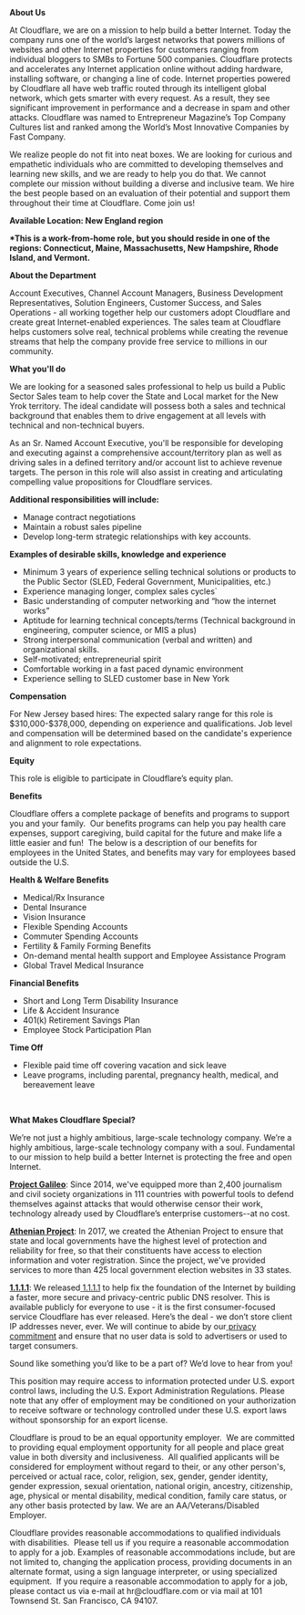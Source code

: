 <div class="content-intro">
	<div><strong>About Us</strong></div>
	<div>
		<p>At Cloudflare, we are on a mission to help build a better Internet. Today the company runs one of the world’s largest networks that powers millions of websites and other Internet properties for customers ranging from individual bloggers to SMBs to Fortune 500 companies. Cloudflare protects and accelerates any Internet application online without adding hardware, installing software, or changing a line of code. Internet properties powered by Cloudflare all have web traffic routed through its intelligent global network, which gets smarter with every request. As a result, they see significant improvement in performance and a decrease in spam and other attacks. Cloudflare was named to Entrepreneur Magazine’s Top Company Cultures list and ranked among the World’s Most Innovative Companies by Fast Company.&nbsp;</p>
		<p><span style="font-weight: 400;">We realize people do not fit into neat boxes. We are looking for curious and empathetic individuals who are committed to developing themselves and learning new skills, and we are ready to help you do that. We cannot complete our mission without building a diverse and inclusive team. We hire the best people based on an evaluation of their potential and support them throughout their time at Cloudflare. Come join us!&nbsp;</span></p>
	</div>
</div>
<p><strong>Available Location: New England region</strong></p>
<p><strong>*This is a work-from-home role, but you should reside in one of the regions: Connecticut, Maine, Massachusetts, New Hampshire, Rhode Island, and Vermont.</strong></p>
<p><strong>About the Department</strong></p>
<p><span style="font-weight: 400;">Account Executives, Channel Account Managers, Business Development Representatives, Solution Engineers, Customer Success, and Sales Operations - all working together help our customers adopt Cloudflare and create great Internet-enabled experiences. The sales team at Cloudflare helps customers solve real, technical problems while creating the revenue streams that help the company provide free service to millions in our community.</span></p>
<p><strong>What you'll do</strong></p>
<p><span style="font-weight: 400;">We are looking for a seasoned sales professional to help us build a Public Sector Sales team to help cover the State and Local market for the New Yrok territory. The ideal candidate will possess both a sales and technical background that enables them to drive engagement at all levels with technical and non-technical buyers.&nbsp;</span></p>
<p><span style="font-weight: 400;">As an Sr. Named Account Executive, you'll be responsible for developing and executing against a comprehensive account/territory plan as well as driving sales in a defined territory and/or account list to achieve revenue targets. The person in this role will also assist in creating and articulating compelling value propositions for Cloudflare services.</span></p>
<p><strong>Additional responsibilities will include:</strong></p>
<ul>
	<li style="font-weight: 400;"><span style="font-weight: 400;">Manage contract negotiations</span></li>
	<li style="font-weight: 400;"><span style="font-weight: 400;">Maintain a robust sales pipeline</span></li>
	<li style="font-weight: 400;"><span style="font-weight: 400;">Develop long-term strategic relationships with key accounts.</span></li>
</ul>
<p><strong>Examples of desirable skills, knowledge and experience</strong></p>
<ul>
	<li style="font-weight: 400;"><span style="font-weight: 400;">Minimum 3 years of experience selling technical solutions or products to the Public Sector (SLED, Federal Government, Municipalities, etc.)&nbsp;</span></li>
	<li style="font-weight: 400;"><span style="font-weight: 400;">Experience managing longer, complex sales cycles`</span></li>
	<li style="font-weight: 400;"><span style="font-weight: 400;">Basic understanding of computer networking and “how the internet works”</span></li>
	<li style="font-weight: 400;"><span style="font-weight: 400;">Aptitude for learning technical concepts/terms (Technical background in engineering, computer science, or MIS a plus)</span></li>
	<li style="font-weight: 400;"><span style="font-weight: 400;">Strong interpersonal communication (verbal and written) and organizational skills.</span></li>
	<li style="font-weight: 400;"><span style="font-weight: 400;">Self-motivated; entrepreneurial spirit</span></li>
	<li style="font-weight: 400;"><span style="font-weight: 400;">Comfortable working in a fast paced dynamic environment</span></li>
	<li style="font-weight: 400;"><span style="font-weight: 400;">Experience selling to SLED customer base in New York</span></li>
</ul>
<p><strong>Compensation</strong></p>
<p>For New Jersey based hires: The expected salary range for this role is $310,000-$378,000, depending on experience and qualifications. Job level and compensation will be determined based on the candidate's experience and alignment to role expectations.</p>
<p><strong>Equity</strong></p>
<p>This role is eligible to participate in Cloudflare’s equity plan.</p>
<p><strong>Benefits</strong></p>
<p>Cloudflare offers a complete package of benefits and programs to support you and your family.&nbsp; Our benefits programs can help you pay health care expenses, support caregiving, build capital for the future and make life a little easier and fun!&nbsp; The below is a description of our benefits for employees in the United States, and benefits may vary for employees based outside the U.S.</p>
<p><strong>Health &amp; Welfare Benefits</strong></p>
<ul>
	<li>Medical/Rx Insurance</li>
	<li>Dental Insurance</li>
	<li>Vision Insurance</li>
	<li>Flexible Spending Accounts</li>
	<li>Commuter Spending Accounts</li>
	<li>Fertility &amp; Family Forming Benefits</li>
	<li>On-demand mental health support and Employee Assistance Program</li>
	<li>Global Travel Medical Insurance</li>
</ul>
<p><strong>Financial Benefits</strong></p>
<ul>
	<li>Short and Long Term Disability Insurance</li>
	<li>Life &amp; Accident Insurance</li>
	<li>401(k) Retirement Savings Plan</li>
	<li>Employee Stock Participation Plan</li>
</ul>
<p><strong>Time Off</strong></p>
<ul>
	<li>Flexible paid time off covering vacation and sick leave</li>
	<li>Leave programs, including parental, pregnancy health, medical, and bereavement leave</li>
</ul>
<p>&nbsp;</p>
<div id="te-floating-button-container"></div>
<div id="te-floating-button-container"></div>
<div id="te-floating-button-container"></div>
<div id="te-floating-button-container"></div>
<div class="content-conclusion">
	<p><strong>What Makes Cloudflare Special?</strong></p>
	<p><span style="font-weight: 400;">We’re not just a highly ambitious, large-scale technology company. We’re a highly ambitious, large-scale technology company with a soul. Fundamental to our mission to help build a better Internet is protecting the free and open Internet.</span></p>
	<p><a href="https://blog.cloudflare.com/protecting-free-expression-online/"><strong>Project Galileo</strong></a><span style="font-weight: 400;">: Since 2014, we've equipped more than 2,400 journalism and civil society organizations in 111 countries with powerful tools to defend themselves against attacks that would otherwise censor their work, technology already used by Cloudflare’s enterprise customers--at no cost.</span></p>
	<p><strong><a href="https://www.cloudflare.com/athenian/">Athenian Project</a></strong><span style="font-weight: 400;">: In 2017, we created the Athenian Project to ensure that state and local governments have the highest level of protection and reliability for free, so that their constituents have access to election information and voter registration. Since the project, we've provided services to more than 425 local government election websites in 33 states.</span></p>
	<p><a href="https://1.1.1.1/"><strong>1.1.1.1</strong></a><span style="font-weight: 400;">: We released</span><a href="https://1.1.1.1/"> <span style="font-weight: 400;">1.1.1.1</span></a><span style="font-weight: 400;"> to help fix the foundation of the Internet by building a faster, more secure and privacy-centric public DNS resolver. This is available publicly for everyone to use - it is the first consumer-focused service Cloudflare has ever released. Here’s the deal - we don’t store client IP addresses never, ever. We will continue to abide by our</span><a href="https://developers.cloudflare.com/1.1.1.1/privacy/public-dns-resolver"> privacy commitment</a><span style="font-weight: 400;"> and ensure that no user data is sold to advertisers or used to target consumers.</span></p>
	<p><span style="font-weight: 400;">Sound like something you’d like to be a part of? We’d love to hear from you!</span></p>
	<p><span style="font-weight: 400;">This position may require access to information protected under U.S. export control laws, including the U.S. Export Administration Regulations. Please note that any offer of employment may be conditioned on your authorization to receive software or technology controlled under these U.S. export laws without sponsorship for an export license.</span></p>
	<p><span style="font-weight: 400;">Cloudflare is proud to be an equal opportunity employer. &nbsp;We are committed to providing equal employment opportunity for all people and place great value in both diversity and inclusiveness. &nbsp;All qualified applicants will be considered for employment without regard to their, or any other person's, perceived or actual</span> <span style="font-weight: 400;">race, color, religion, sex, gender, gender identity, gender expression, sexual orientation, national origin, ancestry, citizenship, age, physical or mental disability, medical condition, family care status, or any other basis protected by law. </span><span style="font-weight: 400;">We are an AA/Veterans/Disabled Employer.</span></p>
	<p><span style="font-weight: 400;">Cloudflare provides reasonable accommodations to qualified individuals with disabilities. &nbsp;Please tell us if you require a reasonable accommodation to apply for a job. Examples of reasonable accommodations include, but are not limited to, changing the application process, providing documents in an alternate format, using a sign language interpreter, or using specialized equipment. &nbsp;If you require a reasonable accommodation to apply for a job, please contact us via e-mail at </span><span style="font-weight: 400;">hr@cloudflare.com</span><span style="font-weight: 400;"> or via mail at 101 Townsend St. San Francisco, CA 94107.</span></p>
</div>